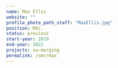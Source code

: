 ```yaml
---
name: Max Ellis
website: ""
profile_photo_path_staff: "MaxEllis.jpg"
position: MSc.
status: previous
start-year: 2019
end-year: 2022
projects: sw-merging
permalink: /smr/max
---
```

